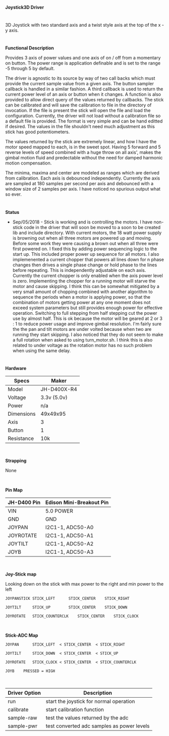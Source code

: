 **Joystick3D Driver**
#
3D Joystick with two standard axis and a twist style axis at the top of the x - y axis.
#
**Functional Description**

Provides 3 axis of power values and one axis of on / off from a momentary on button.
The power range is application definable and is set to the range -5 through 5 by default.

The driver is agnostic to its source by way of two call backs which must provide the current sample
value from a given axis. The button sampler callback is handled in a similar fashion. A third callback is
used to return the current power level of an axis or button when it changes. A function is also provided to
allow direct query of the values returned by callbacks. The stick can be calibrated and will save
the calibration to file in the directory of invocation. If the file is present the stick will open the file
and load the configuration. Currently, the driver will not load without a calibration file so a default file is
provided. The format is very simple and can be hand editted if desired. The values in the file
shouldn't need much adjustment as this stick has good potentiometers.

The values returned by the stick are extremely linear, and how I have the motor speed mapped
to each, is in the sweet spot. Having 5 forward and 5 reverse levels of speed combined
with a huge throw on all axis', makes the gimbal motion fluid and predectable without the need
for damped harmonic motion compensation.

The minima, maxima and center are modeled as ranges which are derived from calibration. Each axis is
debounced independently. Currently the axis are sampled at 180 samples per second per axis and
debounced with a window size of 2 samples per axis. I have noticed no spurious output what so ever.
#
**Status**

* Sep/05/2018 - Stick is working and is controlling the motors.
  I have non-stick code in the driver that will soon be moved to a soon to be
  created lib and include directory. With current motors, the 18 watt power supply
  is browning out when all three motors are powered up and moving. Before some work
  they were causing a brown out when all three were first powered on. I fixed this
  by adding power sequencing logic to the start up. This included proper power up
  sequence for all motors. I also implemenented a current chopper that powers all lines
  down for n phase changes then drives a single phase change or hold phase to the lines
  before repeating. This is independently adjustable on each axis. Currently the current
  chopper is only enabled when the axis power level is zero. Implementing
  the chopper for a running motor will starve the motor and cause skipping. I think this can be
  somewhat mitigated by a very small amount of chopping combined with another algorithm to
  sequence the periods when a motor is applying power, so that the combination of motors getting
  power at any one moment does not exceed system parameters but still provides enough power for
  effective operation. Switching to full stepping from half stepping cut the power use by almost
  half. This is ok because the motor will be geared at 2 or 3 : 1 to reduce power usage and
  improve gimbal resolution. I'm fairly sure the the pan and tilt motors are under volted because
  when two are running they start skipping. I also noticed that they do not seem to make a
  full rotation when asked to using turn_motor.sh. I think this is also related to
  under voltage as the rotation motor has no such problem when using the same delay.
#
**Hardware**

| Specs      | Maker       |
| ---------- | -------     |
| Model      | JH-D400X-R4 |
| Voltage    | 3.3v (5.0v) |
| Power      | n/a         |
| Dimensions |	49x49x95   |
| Axis       | 3           |
| Button     | 1           |
| Resistance | 10k         |
&nbsp;

**Strapping**

None

&nbsp;


**Pin Map**

|JH-D400 Pin	| Edison Mini-Breakout Pin  |
|------------- | ------------------------- |
| VIN          | 5.0 POWER                 |
| GND          | GND                       |
| JOYPAN       | I2C1-1, ADC50-A0          |
| JOYROTATE    | I2C1-1, ADC50-A1          |
| JOYTILT      | I2C1-1, ADC50-A2          |
| JOYB         | I2C1-1, ADC50-A3          |
&nbsp;

**Joy-Stick map**

Looking down on the stick with max power to the right and min power to the left

	JOYPANSTICK	STICK_LEFT		STICK_CENTER	STICK_RIGHT

	JOYTILT		STICK_UP		STICK_CENTER	STICK_DOWN

	JOYROTATE	STICK_COUNTERCLK	STICK_CENTER	STICK_CLOCK
&nbsp;

**Stick-ADC Map**

	JOYPAN		STICK_LEFT  < STICK_CENTER  < STICK_RIGHT

	JOYTILT		STICK_DOWN  < STICK_CENTER  < STICK_UP

	JOYROTATE	STICK_CLOCK < STICK_CENTER  < STICK_COUNTERCLK

	JOYB	PRESSED = HIGH

&nbsp;

|Driver Option	| Description  |
|------------- | ------------------------- |
| run          | start the joystick for normal operation   |
| calibrate    | start calibration function |
| sample-raw   | test the values returned by the adc  |
| sample-pwr   | test converted adc samples as power levels  |
